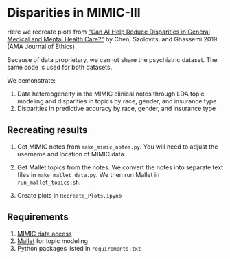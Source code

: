 # Disparities in MIMIC-III

Here we recreate plots from ["Can AI Help Reduce Disparities in General Medical and Mental Health Care?"](https://journalofethics.ama-assn.org/article/can-ai-help-reduce-disparities-general-medical-and-mental-health-care/2019-02) by Chen, Szolovits, and Ghassemi 2019 (AMA Journal of Ethics)

Because of data proprietary, we cannot share the psychiatric dataset. The same code is used for both datasets.

We demonstrate:
 1. Data hetereogeneity in the MIMIC clinical notes through LDA topic modeling and disparities in topics by race, gender, and insurance type
 2. Disparities in predictive accuracy by race, gender, and insurance type

## Recreating results

1) Get MIMIC notes from `make_mimic_notes.py`. You will need to adjust the username and location of MIMIC data. 

2) Get Mallet topics from the notes. We convert the notes into separate text files in `make_mallet_data.py`. We then run Mallet in `run_mallet_topics.sh`.

3) Create plots in `Recreate_Plots.ipynb`

## Requirements

1) [MIMIC data access](https://mimic.physionet.org/gettingstarted/access/)
2) [Mallet](http://mallet.cs.umass.edu/download.php) for topic modeling
3) Python packages listed in `requirements.txt`
